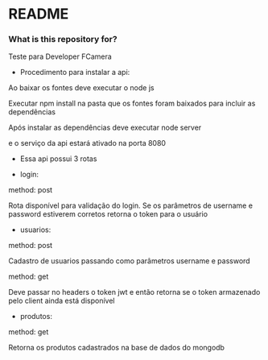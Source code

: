 # README #

### What is this repository for? ###

Teste para Developer FCamera

- Procedimento para instalar a api:

Ao baixar os fontes deve executar o node js 

Executar npm install na pasta que os fontes foram baixados para incluir as dependências

Após instalar as dependências deve executar node server

e o serviço da api estará ativado na porta 8080

- Essa api possui 3 rotas

- login:

method: post

Rota disponível para validação do login. 
Se os parâmetros de username e password estiverem corretos retorna o token para o usuário

- usuarios:

method: post

Cadastro de usuarios passando como parâmetros username e password

method: get

Deve passar no headers o token jwt e então retorna se o token armazenado pelo client ainda está disponível

- produtos:

method: get

Retorna os produtos cadastrados na base de dados do mongodb